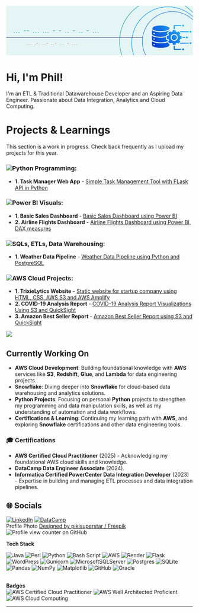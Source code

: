 ![Header](./de-header-tc.png)
<br/>


# Hi, I'm Phil!
I'm an ETL & Traditional Datawarehouse Developer and an Aspiring Data Engineer. Passionate about Data Integration, Analytics and Cloud Computing.

# Projects & Learnings
This section is a work in progress. Check back frequently as I upload my projects for this year.
 
<!-- ### Python Programming -->
### ![ Python Programming: ](https://img.shields.io/badge/Python_Programming:-%23117AC9.svg?style=flat&logo=gnu-bash&logoColor=white)

- **1. Task Manager Web App** - <a href="https://github.com/philph01/Flask-Task-Mgr-CRUD">Simple Task Management Tool with FLask API in Python</a><br/>

<!-- ### Power BI Visuals -->
### ![ Power BI Visuals: ](https://img.shields.io/badge/Power_BI_Visuals:-%23117AC9.svg?style=flat&logo=gnu-bash&logoColor=white)
- **1. Basic Sales Dashboard** - <a href="https://github.com/philph01/Cola-Basic-Sales-Dashboard">Basic Sales Dashboard using Power BI</a><br/>
- **2. Airline Flights Dashboard** - <a href="https://github.com/philph01/Airline-Flights-Dashboard">Airline Flights Dashboard using Power BI, DAX measures</a><br/>

<!-- ### SQLs, ETLs, Data Warehousing -->
### ![ SQLs, ETLs, Data Warehousing: ](https://img.shields.io/badge/SQLs,_ETLs,_Data_Warehousing:-%23117AC9.svg?style=flat&logo=gnu-bash&logoColor=white)
- **1. Weather Data Pipeline** - <a href="https://github.com/philph01">Weather Data Pipeline using Python and PostgreSQL</a><br/>

<!-- ### AWS Cloud Projects -->
### ![ AWS Cloud Projects: ](https://img.shields.io/badge/AWS_Cloud_Projects:-%23117AC9.svg?style=flat&logo=gnu-bash&logoColor=white)
- **1. TrixieLytics Website** - <a href="https://github.com/philph01/trixielytics-analytics-website">Static website for startup company using HTML, CSS, AWS S3 and AWS Amplify</a><br/>
- **2. COVID-19 Analysis Report** - <a href="https://github.com/philph01/covid19-analysis-report-quicksight">COVID-19 Analysis Report Visualizations Using S3 and QuickSight</a><br/>
- **3. Amazon Best Seller Report** - <a href="https://github.com/philph01">Amazon Best Seller Report using S3 and QuickSight</a><br/>

<!-- Most Used Languages -->
![](https://github-readme-stats.vercel.app/api/top-langs/?username=philph01&theme=catppuccin_latte&hide_border=false&include_all_commits=true&count_private=false&layout=compact)


## Currently Working On
- **AWS Cloud Development**: Building foundational knowledge with **AWS** services like **S3**, **Redshift**, **Glue**, and **Lambda** for data engineering projects.
- **Snowflake**: Diving deeper into **Snowflake** for cloud-based data warehousing and analytics solutions.
- **Python Projects**: Focusing on personal **Python** projects to strengthen my programming and data manipulation skills, as well as my understanding of automation and data workflows.
- **Certifications & Learning**: Continuing my learning path with **AWS**, and exploring **Snowflake** certifications and other data engineering tools.

### 🎓 Certifications
- **AWS Certified Cloud Practitioner** (2025) - Acknowledging my foundational AWS cloud skills and knowledge.
- **DataCamp Data Engineer Associate** (2024). 
- **Informatica Certified PowerCenter Data Integration Developer** (2023) - Expertise in building and managing ETL processes and data integration pipelines.


<!--
# 📊 🚀 🛠️ GitHub Stats:
![](https://github-readme-stats.vercel.app/api?username=philph01&theme=catppuccin_latte&hide_border=false&include_all_commits=true&count_private=false)<br/>
![](https://github-readme-streak-stats.herokuapp.com/?user=philph01&theme=catppuccin_latte&hide_border=false)<br/>
-->


## 🌐 Socials
[![LinkedIn](https://img.shields.io/badge/LinkedIn-%230077B5.svg?logo=linkedin&logoColor=white)](https://linkedin.com/in/philip-henry-h-783039b5) 
[![DataCamp](https://img.shields.io/badge/DataCamp-%298729.svg?logo=datacamp&logoColor=black)](https://www.datacamp.com/portfolio/philph01)
<br/>
Profile Photo <a href="http://www.freepik.com">Designed by pikisuperstar / Freepik</a><br/>
![Profile view counter on GitHub](https://komarev.com/ghpvc/?username=philph01)

<b>Tech Stack</b><br/>
<!-- Monochrome Color Stack -->
![Java](https://img.shields.io/badge/java-%23117AC9.svg?style=flat&logo=openjdk&logoColor=white) ![Perl](https://img.shields.io/badge/perl-%23117AC9.svg?style=flat&logo=perl&logoColor=white) ![Python](https://img.shields.io/badge/python-%23117AC9?style=flat&logo=python&logoColor=ffdd54) ![Bash Script](https://img.shields.io/badge/bash_script-%23117AC9.svg?style=flat&logo=gnu-bash&logoColor=white) ![AWS](https://img.shields.io/badge/AWS-%23117AC9.svg?style=flat&logo=amazon-aws&logoColor=white) ![Render](https://img.shields.io/badge/Render-%23117AC9.svg?style=flat&logo=render&logoColor=white) ![Flask](https://img.shields.io/badge/flask-%23117AC9.svg?style=flat&logo=flask&logoColor=white) ![WordPress](https://img.shields.io/badge/WordPress-%23117AC9.svg?style=flat&logo=WordPress&logoColor=white) ![Gunicorn](https://img.shields.io/badge/gunicorn-%23117AC9.svg?style=flat&logo=gunicorn&logoColor=white) ![MicrosoftSQLServer](https://img.shields.io/badge/Microsoft%20SQL%20Server-%23117AC9?style=flat&logo=microsoft%20sql%20server&logoColor=white) ![Postgres](https://img.shields.io/badge/postgres-%23316192.svg?style=flat&logo=postgresql&logoColor=white) ![SQLite](https://img.shields.io/badge/sqlite-%23117AC9.svg?style=flat&logo=sqlite&logoColor=white) ![Pandas](https://img.shields.io/badge/pandas-%23117AC9.svg?style=flat&logo=pandas&logoColor=white) ![NumPy](https://img.shields.io/badge/numpy-%23117AC9.svg?style=flat&logo=numpy&logoColor=white) ![Matplotlib](https://img.shields.io/badge/Matplotlib-%23117AC9.svg?style=flat&logo=Matplotlib&logoColor=black) ![GitHub](https://img.shields.io/badge/github-%23117AC9.svg?style=flat&logo=github&logoColor=white) ![Oracle](https://img.shields.io/badge/Oracle-%23117AC9?style=flat&logo=oracle&logoColor=white) 


<!-- TechNiColor
<br/>![Java](https://img.shields.io/badge/java-%23ED8B00.svg?style=flat&logo=openjdk&logoColor=white) ![Perl](https://img.shields.io/badge/perl-%2339457E.svg?style=flat&logo=perl&logoColor=white) ![Python](https://img.shields.io/badge/python-3670A0?style=flat&logo=python&logoColor=ffdd54) ![Bash Script](https://img.shields.io/badge/bash_script-%23121011.svg?style=flat&logo=gnu-bash&logoColor=white) ![AWS](https://img.shields.io/badge/AWS-%23FF9900.svg?style=flat&logo=amazon-aws&logoColor=white) ![Render](https://img.shields.io/badge/Render-%46E3B7.svg?style=flat&logo=render&logoColor=white) ![Flask](https://img.shields.io/badge/flask-%23000.svg?style=flat&logo=flask&logoColor=white) ![WordPress](https://img.shields.io/badge/WordPress-%23117AC9.svg?style=flat&logo=WordPress&logoColor=white) ![Gunicorn](https://img.shields.io/badge/gunicorn-%298729.svg?style=flat&logo=gunicorn&logoColor=white) ![MicrosoftSQLServer](https://img.shields.io/badge/Microsoft%20SQL%20Server-CC2927?style=flat&logo=microsoft%20sql%20server&logoColor=white) ![Postgres](https://img.shields.io/badge/postgres-%23316192.svg?style=flat&logo=postgresql&logoColor=white) ![SQLite](https://img.shields.io/badge/sqlite-%2307405e.svg?style=flat&logo=sqlite&logoColor=white) ![Pandas](https://img.shields.io/badge/pandas-%23150458.svg?style=flat&logo=pandas&logoColor=white) ![NumPy](https://img.shields.io/badge/numpy-%23013243.svg?style=flat&logo=numpy&logoColor=white) ![Matplotlib](https://img.shields.io/badge/Matplotlib-%23ffffff.svg?style=flat&logo=Matplotlib&logoColor=black) ![GitHub](https://img.shields.io/badge/github-%23121011.svg?style=flat&logo=github&logoColor=white) ![Oracle](https://img.shields.io/badge/Oracle-F80000?style=flat&logo=oracle&logoColor=white) 
-->

<br/><b>Badges</b><br/>
<img src="https://images.credly.com/images/00634f82-b07f-4bbd-a6bb-53de397fc3a6/image.png" alt="AWS Certified Cloud Practitioner" width="86" height="86">
<img src="https://images.credly.com/size/340x340/images/b870667f-00a3-48d7-b988-9c02b441b883/image.png" alt="AWS Well Architected Proficient" width="86" height="86">
<img src="https://images.credly.com/images/8d67bbf4-128b-4141-b5f1-1bc61bbfbaa6/image.png" alt="AWS Cloud Computing" width="96" height="86">

---
<!-- 
[![](https://visitcount.itsvg.in/api?id=philph01&icon=0&color=0)](https://visitcount.itsvg.in)
![Oracle](https://images.credly.com/size/340x340/images/b870667f-00a3-48d7-b988-9c02b441b883/image.png)
-->
<!-- Proudly created with GPRM ( https://gprm.itsvg.in ) -->
